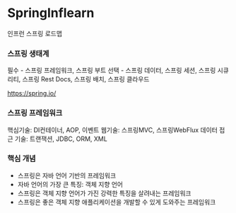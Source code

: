 # SpringInflearn
인프런 스프링 로드맵

### 스프링 생태계

필수 - 스프링 프레임워크, 스프링 부트
선택 - 스프링 데이터, 스프링 세션, 스프링 시큐리티, 스프링 Rest Docs, 스프링 배치, 스프링 클라우드

https://spring.io/
 
### 스프링 프레임워크
핵심기술: DI컨테이너, AOP, 이벤트
웹기술: 스프링MVC, 스프링WebFlux
데이터 접근 기술: 트랜잭션, JDBC, ORM, XML

### 핵심 개념
- 스프링은 자바 언어 기반의 프레임워크
- 자바 언어의 가장 큰 특징: 객체 지향 언어
- 스프링은 객체 지향 언어가 가진 강력한 특징을 살려내는 프레임워크
- 스프링은 좋은 객체 지향 애플리케이션을 개발할 수 있게 도와주는 프레임워크

